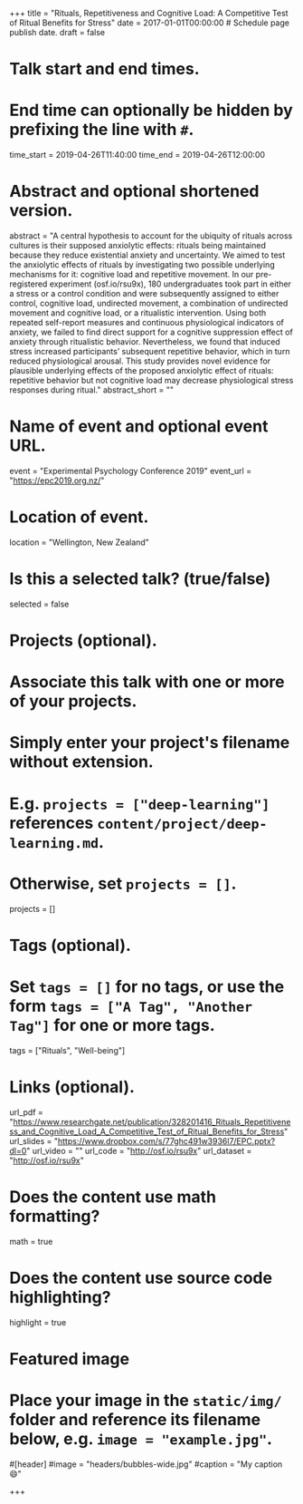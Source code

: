 +++
title = "Rituals, Repetitiveness and Cognitive Load: A Competitive Test of Ritual Benefits for Stress"
date = 2017-01-01T00:00:00  # Schedule page publish date.
draft = false

# Talk start and end times.
#   End time can optionally be hidden by prefixing the line with `#`.
time_start = 2019-04-26T11:40:00
time_end = 2019-04-26T12:00:00

# Abstract and optional shortened version.
abstract = "A central hypothesis to account for the ubiquity of rituals across cultures is their supposed anxiolytic effects: rituals being maintained because they reduce existential anxiety and uncertainty. We aimed to test the anxiolytic effects of rituals by investigating two possible underlying mechanisms for it: cognitive load and repetitive movement. In our pre-registered experiment (osf.io/rsu9x), 180 undergraduates took part in either a stress or a control condition and were subsequently assigned to either control, cognitive load, undirected movement, a combination of undirected movement and cognitive load, or a ritualistic intervention. Using both repeated self-report measures and continuous physiological indicators of anxiety, we failed to find direct support for a cognitive suppression effect of anxiety through ritualistic behavior. Nevertheless, we found that induced stress increased participants’ subsequent repetitive behavior, which in turn reduced physiological arousal. This study provides novel evidence for plausible underlying effects of the proposed anxiolytic effect of rituals: repetitive behavior but not cognitive load may decrease physiological stress responses during ritual."
abstract_short = ""

# Name of event and optional event URL.
event = "Experimental Psychology Conference 2019"
event_url = "https://epc2019.org.nz/"

# Location of event.
location = "Wellington, New Zealand"

# Is this a selected talk? (true/false)
selected = false

# Projects (optional).
#   Associate this talk with one or more of your projects.
#   Simply enter your project's filename without extension.
#   E.g. `projects = ["deep-learning"]` references `content/project/deep-learning.md`.
#   Otherwise, set `projects = []`.
projects = []

# Tags (optional).
#   Set `tags = []` for no tags, or use the form `tags = ["A Tag", "Another Tag"]` for one or more tags.
tags = ["Rituals", "Well-being"]

# Links (optional).
url_pdf = "https://www.researchgate.net/publication/328201416_Rituals_Repetitiveness_and_Cognitive_Load_A_Competitive_Test_of_Ritual_Benefits_for_Stress"
url_slides = "https://www.dropbox.com/s/77ghc491w3936l7/EPC.pptx?dl=0"
url_video = ""
url_code = "http://osf.io/rsu9x"
url_dataset = "http://osf.io/rsu9x"

# Does the content use math formatting?
math = true

# Does the content use source code highlighting?
highlight = true

# Featured image
# Place your image in the `static/img/` folder and reference its filename below, e.g. `image = "example.jpg"`.
#[header]
#image = "headers/bubbles-wide.jpg"
#caption = "My caption :smile:"

+++

